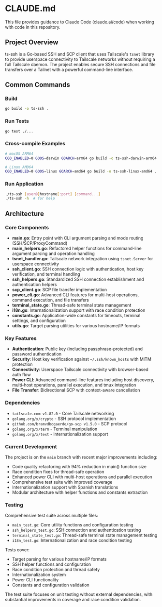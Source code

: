 # CLAUDE.md

This file provides guidance to Claude Code (claude.ai/code) when working with code in this repository.

## Project Overview

ts-ssh is a Go-based SSH and SCP client that uses Tailscale's `tsnet` library to provide userspace connectivity to Tailscale networks without requiring a full Tailscale daemon. The project enables secure SSH connections and file transfers over a Tailnet with a powerful command-line interface.

## Common Commands

### Build
```bash
go build -o ts-ssh .
```

### Run Tests
```bash
go test ./...
```

### Cross-compile Examples
```bash
# macOS ARM64
CGO_ENABLED=0 GOOS=darwin GOARCH=arm64 go build -o ts-ssh-darwin-arm64 .

# Linux AMD64
CGO_ENABLED=0 GOOS=linux GOARCH=amd64 go build -o ts-ssh-linux-amd64 .
```

### Run Application
```bash
./ts-ssh [user@]hostname[:port] [command...]
./ts-ssh -h  # for help
```

## Architecture

### Core Components

- **main.go**: Entry point with CLI argument parsing and mode routing (SSH/SCP/ProxyCommand)
- **main_helpers.go**: Refactored helper functions for command-line argument parsing and operation handling
- **tsnet_handler.go**: Tailscale network integration using `tsnet.Server` for userspace connectivity
- **ssh_client.go**: SSH connection logic with authentication, host key verification, and terminal handling
- **ssh_helpers.go**: Standardized SSH connection establishment and authentication helpers
- **scp_client.go**: SCP file transfer implementation
- **power_cli.go**: Advanced CLI features for multi-host operations, command execution, and file transfers
- **terminal_state.go**: Thread-safe terminal state management
- **i18n.go**: Internationalization support with race condition protection
- **constants.go**: Application-wide constants for timeouts, terminal settings, and configuration
- **utils.go**: Target parsing utilities for various hostname/IP formats

### Key Features

- **Authentication**: Public key (including passphrase-protected) and password authentication
- **Security**: Host key verification against `~/.ssh/known_hosts` with MITM protection
- **Connectivity**: Userspace Tailscale connectivity with browser-based auth flow
- **Power CLI**: Advanced command-line features including host discovery, multi-host operations, parallel execution, and tmux integration
- **File Transfer**: Bidirectional SCP with context-aware cancellation

### Dependencies

- `tailscale.com v1.82.0` - Core Tailscale networking
- `golang.org/x/crypto` - SSH protocol implementation
- `github.com/bramvdbogaerde/go-scp v1.5.0` - SCP protocol
- `golang.org/x/term` - Terminal manipulation
- `golang.org/x/text` - Internationalization support

### Current Development

The project is on the `main` branch with recent major improvements including:
- Code quality refactoring with 94% reduction in main() function size
- Race condition fixes for thread-safe operation
- Enhanced power CLI with multi-host operations and parallel execution
- Comprehensive test suite with improved coverage
- Internationalization support with Spanish translations
- Modular architecture with helper functions and constants extraction

### Testing

Comprehensive test suite across multiple files:
- `main_test.go`: Core utility functions and configuration testing
- `ssh_helpers_test.go`: SSH connection and authentication testing
- `terminal_state_test.go`: Thread-safe terminal state management testing
- `i18n_test.go`: Internationalization and race condition testing

Tests cover:
- Target parsing for various hostname/IP formats
- SSH helper functions and configuration
- Race condition protection and thread safety
- Internationalization system
- Power CLI functionality
- Constants and configuration validation

The test suite focuses on unit testing without external dependencies, with substantial improvements in coverage and race condition validation.